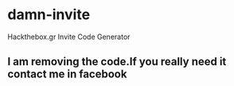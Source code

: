# damn-invite
Hackthebox.gr Invite Code Generator
## I am removing the code.If you really need it contact me in facebook 
